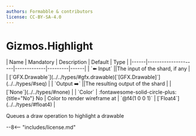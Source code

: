 ```yaml
---
authors: Formabble & contributors
license: CC-BY-SA-4.0
---
```



# Gizmos.Highlight

<div class="sh-parameters" markdown="1">
| Name | Mandatory | Description | Default | Type |
|------|---------------------|-------------|---------|------|
| `⬅️ Input` ||The input of the shard, if any | | [`GFX.Drawable`](../../types/#gfx.drawable)[`[GFX.Drawable]`](../../types/#seq) |
| `Output ➡️` ||The resulting output of the shard | | [`None`](../../types/#none) |
| `Color` | :fontawesome-solid-circle-plus:{title="No"} No  | Color to render wireframe at | `@f4(1 0 0 1)` | [`Float4`](../../types/#float4) |

</div>

Queues a draw operation to highlight a drawable

--8<-- "includes/license.md"

